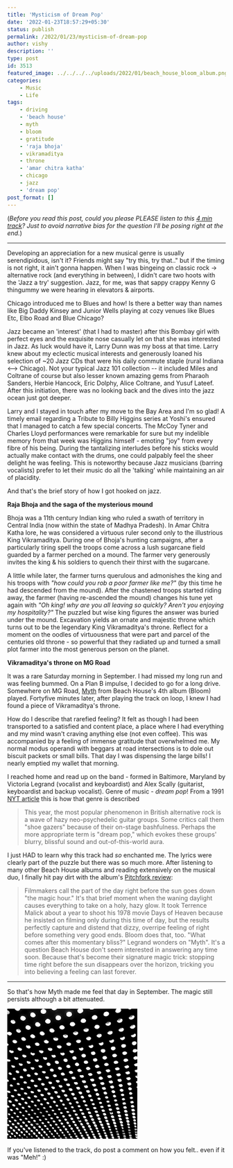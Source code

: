 ```yaml
---
title: 'Mysticism of Dream Pop'
date: '2022-01-23T18:57:29+05:30'
status: publish
permalink: /2022/01/23/mysticism-of-dream-pop
author: vishy
description: ''
type: post
id: 3513
featured_image: ../../../../uploads/2022/01/beach_house_bloom_album.png
categories: 
    - Music
    - Life
tags: 
    - driving
    - 'beach house'
    - myth
    - bloom
    - gratitude
    - 'raja bhoja'
    - vikramaditya
    - throne
    - 'amar chitra katha'
    - chicago
    - jazz
    - 'dream pop'
post_format: []
---
```


(_Before you read this post, could you please PLEASE listen to this [4 min track](https://www.youtube.com/watch?v=FuvWc3ToDHg)? Just to avoid narrative bias for the question I'll be posing right at the end._)

********** 

Developing an appreciation for a new musical genre is usually serendipidous, isn't it? Friends might say "try this, try that.." but if the timing is not right, it ain't gonna happen. 
When I was bingeing on classic rock -> alternative rock (and everything in between), I didn't care two hoots with the 'Jazz a try' suggestion. Jazz, for me, was that sappy crappy Kenny G thingummy we were hearing in elevators & airports. 

Chicago introduced me to Blues and how! Is there a better way than names like Big Daddy Kinsey and Junior Wells playing at cozy venues like Blues Etc, Elbo Road and Blue Chicago? 

Jazz became an 'interest' (that I had to master) after this Bombay girl with perfect eyes and the exquisite nose casually let on that she was interested in Jazz. As luck would have it, Larry Dunn was my boss at that time. Larry knew about my eclectic musical interests and generously loaned his selection of ~20 Jazz CDs that were his daily commute staple (rural Indiana <--> Chicago). Not your typical Jazz 101 collection -- it included Miles and Coltrane of course but also lesser known amazing gems from Pharaoh Sanders, Herbie Hancock, Eric Dolphy, Alice Coltrane, and Yusuf Lateef. After this initiation, there was no looking back and the dives into the jazz ocean just got deeper. 

Larry and I stayed in touch after my move to the Bay Area and I'm so glad! A timely email regarding a Tribute to Billy Higgins series at Yoshi's ensured that I managed to catch a few special concerts. The McCoy Tyner and Charles Lloyd performances were remarkable for sure but my indelible memory from that week was Higgins himself - emoting "joy" from every fibre of his being. During the tantalizing interludes before his sticks would actually make contact with the drums, one could palpably feel the sheer delight he was feeling. This is noteworthy because Jazz musicians (barring vocalists) prefer to let their music do all the 'talking' while maintaining an air of placidity. 

And that's the brief story of how I got hooked on jazz. 

**Raja Bhoja and the saga of the mysterious mound**

Bhoja was a 11th century Indian king who ruled a swath of territory in Central India (now within the state of Madhya Pradesh). In Amar Chitra Katha lore, he was considered a virtuous ruler second only to the illustrious King Vikramaditya. During one of Bhoja's hunting campaigns, after a particularly tiring spell the troops come across a lush sugarcane field guarded by a farmer perched on a mound. The farmer very generously invites the king & his soldiers to quench their thirst with the sugarcane. 

A little while later, the farmer turns querulous and admonishes the king and his troops with _"how could you rob a poor farmer like me?"_ (by this time he had descended from the mound). After the chastened troops started riding away, the farmer (having re-ascended the mound) changes his tune yet again with _"Oh king! why are you all leaving so quickly? Aren't you enjoying my hospitality?"_ The puzzled but wise king figures the answer was buried under the mound. Excavation yields an ornate and majestic throne which turns out to be the legendary King Vikramaditya's throne. Reflect for a moment on the oodles of virtuousness that were part and parcel of the centuries old throne - so powerful that they radiated up and turned a small plot farmer into the most generous person on the planet.

**Vikramaditya's throne on MG Road**

It was a rare Saturday morning in September. I had missed my long run and was feeling bummed. On a Plan B impulse, I decided to go for a long drive. Somewhere on MG Road, [Myth](https://www.youtube.com/watch?v=FuvWc3ToDHg) from Beach House's 4th album (Bloom) played. Fortyfive minutes later, after playing the track on loop, I knew I had found a piece of Vikramaditya's throne. 

How do I describe that rarefied feeling? It felt as though I had been transported to a satisfied and content place, a place where I had everything and my mind wasn't craving anything else (not even coffee). This was accompanied by a feeling of immense gratitude that overwhelmed me. My normal modus operandi with beggars at road intersections is to dole out biscuit packets or small bills. That day I was dispensing the large bills! I nearly emptied my wallet that morning.

I reached home and read up on the band - formed in Baltimore, Maryland by Victoria Legrand (vocalist and keyboardist) and Alex Scally (guitarist, keyboardist and backup vocalist). Genre of music - _dream pop_! From a 1991 [NYT article](https://www.nytimes.com/1991/12/01/arts/pop-view-dream-pop-bands-define-the-times-in-britain.html) this is how that genre is described 
> This year, the most popular phenomenon in British alternative rock is a wave of hazy neo-psychedelic guitar groups. Some critics call them "shoe gazers" because of their on-stage bashfulness. Perhaps the more appropriate term is "dream pop," which evokes these groups' blurry, blissful sound and out-of-this-world aura. 

I just HAD to learn why this track had _so_ enchanted me. The lyrics were clearly part of the puzzle but there was so much more. After listening to many other Beach House albums and reading extensively on the musical duo, I finally hit pay dirt with the album's [Pitchfork review](https://pitchfork.com/reviews/albums/16604-beach-house-bloom/):
> Filmmakers call the part of the day right before the sun goes down "the magic hour." It's that brief moment when the waning daylight causes everything to take on a holy, hazy glow. It took Terrence Malick about a year to shoot his 1978 movie Days of Heaven because he insisted on filming only during this time of day, but the results perfectly capture and distend that dizzy, overripe feeling of right before something very good ends. Bloom does that, too. "What comes after this momentary bliss?" Legrand wonders on "Myth". It's a question Beach House don't seem interested in answering any time soon. Because that's become their signature magic trick: stopping time right before the sun disappears over the horizon, tricking you into believing a feeling can last forever.  

********** 

So that's how Myth made me feel that day in September. The magic still persists although a bit attenuated. 

![beach-house-album](../../../../uploads/2022/01/beach_house_bloom_album.png)

If you've listened to the track, do post a comment on how you felt.. even if it was "Meh!" :)
 

